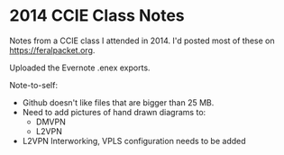 # 2014 CCIE Class Notes

Notes from a CCIE class I attended in 2014.  I'd posted most of these on https://feralpacket.org.

Uploaded the Evernote .enex exports.

Note-to-self:
 - Github doesn't like files that are bigger than 25 MB.
 - Need to add pictures of hand drawn diagrams to:
   - DMVPN
   - L2VPN
 - L2VPN Interworking, VPLS configuration needs to be added
